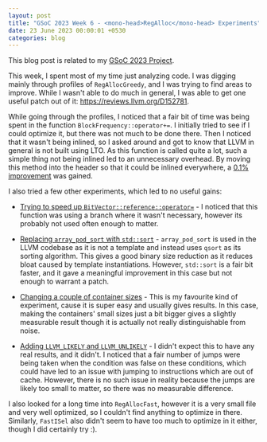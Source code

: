 ```yaml
---
layout: post
title: "GSoC 2023 Week 6 - <mono-head>RegAlloc</mono-head> Experiments"
date: 23 June 2023 00:00:01 +0530
categories: blog
---
```


This blog post is related to my
<a href="https://summerofcode.withgoogle.com/programs/2023/projects/JdqGUwNq">GSoC
2023 Project</a>.

This week, I spent most of my time just analyzing code. I was digging mainly through profiles of
`RegAllocGreedy`, and I was trying to find areas to improve. While I wasn't able to do much in general, I
was able to get one useful patch out of it:
<a href="https://reviews.llvm.org/D152781">https://reviews.llvm.org/D152781</a>.

While going through the profiles, I noticed that a fair bit of time was being spent in the function
`BlockFrequency::operator+=`. I initially tried to see if I could optimize it, but there was not much to be
done there. Then I noticed that it wasn't being inlined, so I asked around and got to know that LLVM in general is not
built using LTO. As this function is called quite a lot, such a simple thing not being inlined led to an
unnecessary overhead. By moving this method into the header so that it could be inlined everywhere, a
<a href="https://llvm-compile-time-tracker.com/compare.php?from=6ee594be53e7efaa12086ad20f0d0268092a4c73&to=6ac6cd99e211fae5ae5de41ad608604aa22f1882&stat=instructions%3Au">0.1% improvement</a>
was gained.

I also tried a few other experiments, which led to no useful gains:

- <a href="https://github.com/llvm/llvm-project/commit/7b84d0b58d8b67fdc46c0aebede53ab010ce6be7">Trying to speed up
  `BitVector::reference::operator=`</a> - I noticed that this function was using a branch where it
  wasn't necessary, however its probably not used often enough to matter.

- <a href="https://github.com/llvm/llvm-project/commit/2855324dbf886bd67502c59af1bd2edc4d1079c8">Replacing
  `array_pod_sort` with `std::sort`</a> - `array_pod_sort` is used in the LLVM
  codebase as it is not a template and instead uses `qsort` as its sorting algorithm. This gives a good
  binary size reduction as it reduces bloat caused by template instantiations. However, `std::sort` is
  a fair bit faster, and it gave a meaningful improvement in this case but not enough to warrant a patch.

- <a href="https://github.com/llvm/llvm-project/commit/89e8e31e38c3b767b237accecad58f148ca007a1">Changing a couple
  of container sizes</a> - This is my favourite kind of experiment, cause it is super easy and usually gives
  results. In this case, making the containers' small sizes just a bit bigger gives a slightly measurable result
  though it is actually not really distinguishable from noise.

- <a href="https://github.com/llvm/llvm-project/commit/63f623f6a735f41186db1adcc94a695b5ab33bae">Adding
  `LLVM_LIKELY` and `LLVM_UNLIKELY`</a> - I didn't expect this to have any real results, and
  it didn't. I noticed that a fair number of jumps were being taken when the condition was false on these
  conditions, which could have led to an issue with jumping to instructions which are out of cache. However, there
  is no such issue in reality because the jumps are likely too small to matter, so there was no measurable
  difference.

I also looked for a long time into `RegAllocFast`, however it is a very small file and very well optimized,
so I couldn't find anything to optimize in there. Similarly, `FastISel` also didn't seem to have too much
to optimize in it either, though I did certainly try :).
